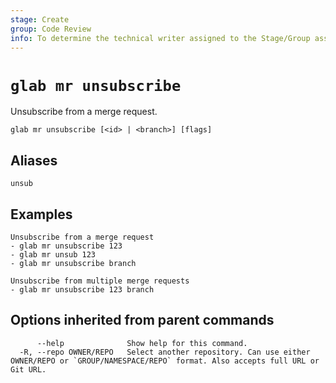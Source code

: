 ```yaml
---
stage: Create
group: Code Review
info: To determine the technical writer assigned to the Stage/Group associated with this page, see https://about.gitlab.com/handbook/product/ux/technical-writing/#assignments
---
```


<!--
This documentation is auto generated by a script.
Please do not edit this file directly. Run `make gen-docs` instead.
-->

# `glab mr unsubscribe`

Unsubscribe from a merge request.

```plaintext
glab mr unsubscribe [<id> | <branch>] [flags]
```

## Aliases

```plaintext
unsub
```

## Examples

```console
Unsubscribe from a merge request
- glab mr unsubscribe 123
- glab mr unsub 123
- glab mr unsubscribe branch

Unsubscribe from multiple merge requests
- glab mr unsubscribe 123 branch

```

## Options inherited from parent commands

```plaintext
      --help              Show help for this command.
  -R, --repo OWNER/REPO   Select another repository. Can use either OWNER/REPO or `GROUP/NAMESPACE/REPO` format. Also accepts full URL or Git URL.
```
